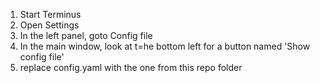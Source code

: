 1. Start Terminus
2. Open Settings
3. In the left panel, goto Config file
4. In the main window, look at t=he bottom left for a button named 'Show config file'
5. replace config.yaml with the one from this repo folder
